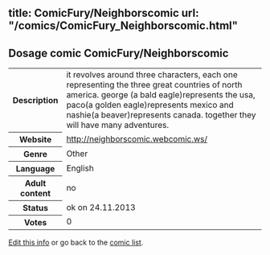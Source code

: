 title: ComicFury/Neighborscomic
url: "/comics/ComicFury_Neighborscomic.html"
---
Dosage comic ComicFury/Neighborscomic
-----------------------------------------

<p id="msg"></p>
<script type="text/javascript">
if (window.location.search === '?edit_info_mail=sent_ok') {
  var elem = document.getElementById("msg");
  elem.innerHTML = 'Edited information sucessfully sent for review, which is usually done daily. Thanks!';
  elem.className = 'ok';
}
</script>
<table class="comicinfo">
<tr>
<th>Description</th><td>it revolves around three characters, each one representing the three great countries of north america. george (a bald eagle)represents the usa, paco(a golden eagle)represents mexico and nashie(a beaver)represents canada. together they will have many adventures.</td>
</tr>
<tr>
<th>Website</th><td><a href="http://neighborscomic.webcomic.ws/">http://neighborscomic.webcomic.ws/</a></td>
</tr>
<tr>
<th>Genre</th><td>Other</td>
</tr>
<tr>
<th>Language</th><td>English</td>
</tr>
<tr>
<th>Adult content</th><td>no</td>
</tr>
<tr>
<th>Status</th><td>ok on 24.11.2013</td>
</tr>
<tr>
<th>Votes</th><td>0</td>
</tr>
</table>

[Edit this info](ComicFury_Neighborscomic_edit.html) or go back to the [comic list](../comic-index.html).
